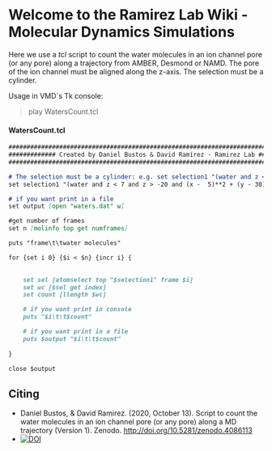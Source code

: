 # Welcome to the Ramirez Lab Wiki - Molecular Dynamics Simulations

Here we use a _tcl_ script to count the water molecules in an ion channel pore (or any pore) along a trajectory from AMBER, Desmond or NAMD. The pore of the ion channel must be aligned along the z-axis. The selection must be a cylinder.
 

Usage in VMD´s Tk console: 
>play  WatersCount.tcl


#### WatersCount.tcl
```markdown
#################################################################################
############# Created by Daniel Bustos & David Ramírez - Ramirez Lab #############
#################################################################################

# The selection must be a cylinder: e.g. set selection1 "(water and z < Hmax and z > Hmin and (x - xinitial)**2 + (y - yinitial)**2 < r^2) and name 0"
set selection1 "(water and z < 7 and z > -20 and (x -  5)**2 + (y - 30)**2 < 120) and name O"

# if you want print in a file
set output [open "waters.dat" w] 

#get number of frames	
set n [molinfo top get numframes]

puts "frame\t\twater molecules"

for {set i 0} {$i < $n} {incr i} {
	

	set sel [atomselect top "$selection1" frame $i]
	set wc [$sel get index]
	set count [llength $wc]

	# if you want print in console
	puts "$i\t\t$count"

	# if you want print in a file
	puts $output "$i\t\t$count"
	
}

close $output 
```

## Citing

* Daniel Bustos, & David Ramirez. (2020, October 13). Script to count the water molecules in an ion channel pore (or any pore) along a MD trajectory (Version 1). Zenodo. http://doi.org/10.5281/zenodo.4086113
* [![DOI](https://zenodo.org/badge/DOI/10.5281/zenodo.4086113.svg)](https://doi.org/10.5281/zenodo.4086113)


